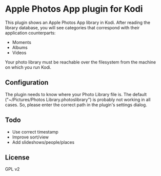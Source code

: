 # Apple Photos App plugin for Kodi

This plugin shows an Apple Photos App library in Kodi.  After reading the library database, you will see categories that correspond with their application counterparts:

* Moments
* Albums
* Videos

Your photo library must be reachable over the filesystem from the machine on which you run Kodi.

## Configuration
The plugin needs to know where your Photo Library file is.  The default ("~/Pictures/Photos Library.photoslibrary") is probably not working in all cases. So, please enter the correct path in the plugin's settings dialog.

## Todo
* Use correct timestamp
* Improve sort/view
* Add slideshows/people/places

## License
GPL v2
